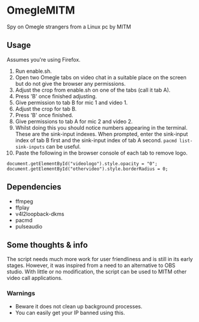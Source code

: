 # OmegleMITM
Spy on Omegle strangers from a Linux pc by MITM

## Usage
Assumes you're using Firefox.

1. Run enable.sh.
2. Open two Omegle tabs on video chat in a suitable place on the screen but do not give the browser any permissions.
3. Adjust the crop from enable.sh on one of the tabs (call it tab A).
4. Press 'B' once finished adjusting.
5. Give permission to tab B for mic 1 and video 1.
6. Adjust the crop for tab B.
6. Press 'B' once finished.
7. Give permissions to tab A for mic 2 and video 2.
8. Whilst doing this you should notice numbers appearing in the terminal. These are the sink-input indexes. When prompted, enter the sink-input index of tab B first and the sink-input index of tab A second. `pacmd list-sink-inputs` can be useful.
9. Paste the following in the browser console of each tab to remove logo.
```console
document.getElementById("videologo").style.opacity = "0";
document.getElementById("othervideo").style.borderRadius = 0;
```

## Dependencies

* ffmpeg
* ffplay
* v4l2loopback-dkms
* pacmd
* pulseaudio

## Some thoughts & info
The script needs much more work for user friendliness and is still in its early stages. However, it was inspired from a need to an alternative to OBS studio. With little or no modification, the script can be used to MITM other video call applications.

### Warnings ###
* Beware it does not clean up background processes.
* You can easily get your IP banned using this.
